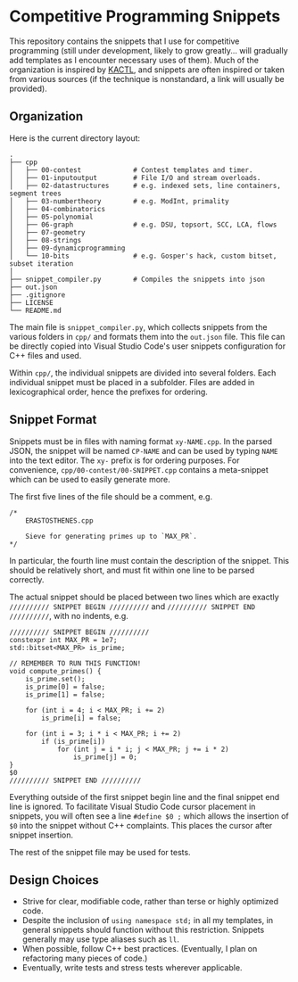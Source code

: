 # Competitive Programming Snippets

This repository contains the snippets that I use for competitive programming (still under development, likely to grow greatly... will gradually add templates as I encounter necessary uses of them). Much of the organization is inspired by [KACTL](https://github.com/kth-competitive-programming/kactl), and snippets are often inspired or taken from various sources (if the technique is nonstandard, a link will usually be provided).

## Organization

Here is the current directory layout:

    .
    ├── cpp
    │   ├── 00-contest             # Contest templates and timer.
    │   ├── 01-inputoutput         # File I/O and stream overloads.
    │   ├── 02-datastructures      # e.g. indexed sets, line containers, segment trees
    │   ├── 03-numbertheory        # e.g. ModInt, primality
    │   ├── 04-combinatorics   
    │   ├── 05-polynomial   
    │   ├── 06-graph               # e.g. DSU, topsort, SCC, LCA, flows
    │   ├── 07-geometry   
    │   ├── 08-strings   
    │   ├── 09-dynamicprogramming  
    │   └── 10-bits                # e.g. Gosper's hack, custom bitset, subset iteration
    │
    ├── snippet_compiler.py        # Compiles the snippets into json
    ├── out.json
    ├── .gitignore
    ├── LICENSE
    └── README.md

The main file is `snippet_compiler.py`, which collects snippets from the various folders in `cpp/` and formats them into the `out.json` file. This file can be directly copied into Visual Studio Code's user snippets configuration for C++ files and used.

Within `cpp/`, the individual snippets are divided into several folders. Each individual snippet must be placed in a subfolder. Files are added in lexicographical order, hence the prefixes for ordering.

## Snippet Format

Snippets must be in files with naming format `xy-NAME.cpp`. In the parsed JSON, the snippet will be named `CP-NAME` and can be used by typing `NAME` into the text editor. The `xy-` prefix is for ordering purposes. For convenience, `cpp/00-contest/00-SNIPPET.cpp` contains a meta-snippet which can be used to easily generate more.

The first five lines of the file should be a comment, e.g.

```
/*
    ERASTOSTHENES.cpp

    Sieve for generating primes up to `MAX_PR`.
*/
```

In particular, the fourth line must contain the description of the snippet. This should be relatively short, and must fit within one line to be parsed correctly.

The actual snippet should be placed between two lines which are exactly `////////// SNIPPET BEGIN //////////` and `////////// SNIPPET END //////////`, with no indents, e.g.

```
////////// SNIPPET BEGIN //////////
constexpr int MAX_PR = 1e7;
std::bitset<MAX_PR> is_prime;

// REMEMBER TO RUN THIS FUNCTION!
void compute_primes() {
    is_prime.set();
    is_prime[0] = false;
    is_prime[1] = false;

    for (int i = 4; i < MAX_PR; i += 2)
        is_prime[i] = false;

    for (int i = 3; i * i < MAX_PR; i += 2)
        if (is_prime[i])
            for (int j = i * i; j < MAX_PR; j += i * 2)
                is_prime[j] = 0;
}
$0
////////// SNIPPET END //////////
```

Everything outside of the first snippet begin line and the final snippet end line is ignored. To facilitate Visual Studio Code cursor placement in snippets, you will often see a line `#define $0 ;` which allows the insertion of `$0` into the snippet without C++ complaints. This places the cursor after snippet insertion.

The rest of the snippet file may be used for tests.

## Design Choices

* Strive for clear, modifiable code, rather than terse or highly optimized code.
* Despite the inclusion of `using namespace std;` in all my templates, in general snippets should function without this restriction. Snippets generally may use type aliases such as `ll`.
* When possible, follow C++ best practices. (Eventually, I plan on refactoring many pieces of code.)
* Eventually, write tests and stress tests wherever applicable.
